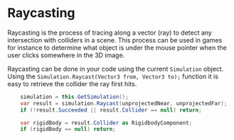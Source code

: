 # Raycasting

Raycasting is the process of tracing along a vector (ray) to detect any intersection with colliders in a scene. This process can be used in games for instance to determine what object is under the mouse pointer when the user clicks somewhere in the 3D image.

Raycasting can be done in your code using the current ```Simulation``` object. Using the ```Simulation.Raycast(Vector3 from, Vector3 to);``` function it is easy to retrieve the collider the ray first hits.

```cs
    simulation = this.GetSimulation();
    var result = simulation.Raycast(unprojectedNear, unprojectedFar);
    if (!result.Succeeded || result.Collider == null) return;

    var rigidBody = result.Collider as RigidbodyComponent;
    if (rigidBody == null) return;
```